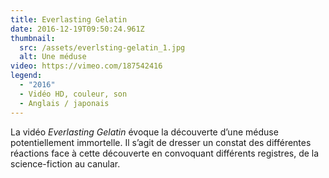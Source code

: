```yaml
---
title: Everlasting Gelatin
date: 2016-12-19T09:50:24.961Z
thumbnail:
  src: /assets/everlsting-gelatin_1.jpg
  alt: Une méduse
video: https://vimeo.com/187542416
legend:
  - "2016"
  - Vidéo HD, couleur, son
  - Anglais / japonais
---
```

La vidéo *Everlasting Gelatin* évoque la découverte d’une méduse potentiellement immortelle. Il s’agit de dresser un constat des différentes réactions face à cette découverte en convoquant différents registres, de la science-fiction au canular.